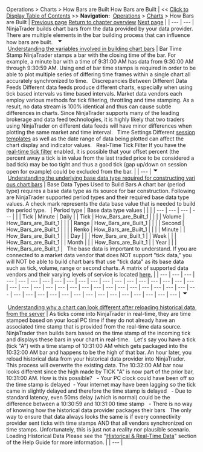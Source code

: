 ﻿
Operations \> Charts \> How Bars are Built
How Bars are Built
| \<\< [Click to Display Table of Contents](how_bars_are_built.md) \>\> **Navigation:**     [Operations](operations-1.md) \> [Charts](charts-1.md) \> How Bars are Built | [Previous page](reload_historical_data-1.md) [Return to chapter overview](charts-1.md) [Next page](how_trade_executions_are_plott-1.md) |
| --- | --- |
NinjaTrader builds chart bars from the data provided by your data provider. There are multiple elements in the bar building process that can influence how bars are built.
 
![tog_minus](tog_minus-1.gif)        [Understanding the variables involved in building chart bars](javascript:HMToggle('toggle','UnderstandingTheVariablesInvolvedInBuildingChartBars','UnderstandingTheVariablesInvolvedInBuildingChartBars_ICON'))
| Bar Time Stamp  NinjaTrader stamps a bar with the closing time of the bar. For example, a minute bar with a time of 9:31:00 AM has data from 9:30:00 AM through 9:30:59 AM. Using end of bar time stamps is required in order to be able to plot multiple series of differing time frames within a single chart all accurately synchronized to time.   Discrepancies Between Different Data Feeds Different data feeds produce different charts, especially when using tick based intervals vs time based intervals. Market data vendors each employ various methods for tick filtering, throttling and time stamping. As a result, no data stream is 100% identical and thus can cause subtle differences in charts. Since NinjaTrader supports many of the leading brokerage and data feed technologies, it is highly likely that two traders using NinjaTrader on different data feeds will have minor differences when plotting the same market and time interval.   Time Settings Different [session templates](trading_hours-1.md) as well as the date range of data being plotted can affect the chart display and indicator values.   Real\-Time Tick Filter If you have the [real\-time tick filter](options_marketdata-1.md) enabled, it is possible that your offset percent (the percent away a tick is in value from the last traded price to be considered a bad tick) may be too tight and thus a good tick (gap up/down on session open for example) could be excluded from the bar. |
| --- |
![tog_minus](tog_minus-1.gif)        [Understanding the underlying base data type required for constructing various chart bars](javascript:HMToggle('toggle','UnderstandingTheUnderlyingBaseDataTypeRequiredForConstructingVariousChartBars','UnderstandingTheUnderlyingBaseDataTypeRequiredForConstructingVariousChartBars_ICON'))
| Base Data Types Used to Build Bars A chart bar (period type) requires a base data type as its source for bar construction. Following are NinjaTrader supported period types and their required base data type values. A check mark represents the data base value that is needed to build the period type.      | Period type | Base data type values | | | | --- | --- | --- | --- | |  | Tick | Minute | Daily | | Tick | How_Bars_are_Built_1 |  |  | | Volume | How_Bars_are_Built_1 |  |  | | Range | How_Bars_are_Built_1 |  |  | | Second | How_Bars_are_Built_1 |  |  | | Renko | How_Bars_are_Built_1 |  |  | | Minute |  | How_Bars_are_Built_1 |  | | Day |  |  | How_Bars_are_Built_1 | | Week |  |  | How_Bars_are_Built_1 | | Month |  |  | How_Bars_are_Built_1 | | Year |  |  | How_Bars_are_Built_1 |      The base data is important to understand. If you are connected to a market data vendor that does NOT support "tick data," you will NOT be able to build chart bars that use "tick data" as its base data such as tick, volume, range or second charts. A matrix of supported data vendors and their varying levels of service is located [here.](data_by_provider-1.md) |
| --- | --- | --- | --- | --- | --- | --- | --- | --- | --- | --- | --- | --- | --- | --- | --- | --- | --- | --- | --- | --- | --- | --- | --- | --- | --- | --- | --- | --- | --- | --- | --- | --- | --- | --- | --- | --- | --- | --- | --- | --- | --- | --- | --- | --- | --- | --- | --- | --- |
![tog_minus](tog_minus-1.gif)        [Understanding why a chart can look different after reloading historical data from the server](javascript:HMToggle('toggle','UnderstandingWhyAChartCanLookDifferentAfterReloadingHistoricalDataFromTheServer','UnderstandingWhyAChartCanLookDifferentAfterReloadingHistoricalDataFromTheServer_ICON'))
| As ticks come into NinjaTrader in real\-time, they are time stamped based on your local PC time if they do not already have an associated time stamp that is provided from the real\-time data source. NinjaTrader then builds bars based on the time stamp of the incoming tick and displays these bars in your chart in real\-time.   Let's say you have a tick (tick "A") with a time stamp of 10:31:00 AM which gets packaged into the 10:32:00 AM bar and happens to be the high of that bar. An hour later, you reload historical data from your historical data provider into NinjaTrader. This process will overwrite the existing data. The 10:32:00 AM bar now looks different since the high made by TICK "A" is now part of the prior bar, 10:31:00 AM. How is this possible?   - Your PC clock could have been off so the time stamp is delayed  - Your internet may have been lagging so the tick came in slightly delayed and therefore the time stamp is delayed   - Due to standard latency, even 50ms delay (which is normal) could be the difference between a 10:30:59 and 10:31:00 time stamp   - There is no way of knowing how the historical data provider packages their bars   The only way to ensure that data always looks the same is if every connectivity provider sent ticks with time stamps AND that all vendors synchronized on time stamps. Unfortunately, this is just not a reality nor plausible scenario.   Loading Historical Data Please see the "[Historical \& Real\-Time Data](data_by_provider-1.md)" section of the Help Guide for more information. |
| --- |
